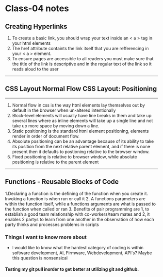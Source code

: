 # Class-04 notes
## Creating Hyperlinks
1. To create a basic link, you should wrap your text inside an < a > tag in your html elements 
2. The href attribute containts the link itself that you are refferencing in your < a > element. 
3. To ensure pages are accessible to all readers you must make sure that the title of the link is descriptive and in the regular text of the link so it reads aloud to the user
---
## CSS Layout Normal Flow CSS Layout: Positioning
---
1. Normal flow in css is the way html elements lay themselves out by default in the browser when un-altered intentionally
2. Block-level elements will usually have line breaks in them and take up several lines where as inline elements will take up a single line and not take up more space by moving down a line. 
3. Static positioning is the standard html element positioning, elements render in order of document flow.
4. Absolute positioning can be an advantage because of its ability to take its position from the next relative parent element, and if there is none present then it defaults to postioning relative to the browser window. 
5. Fixed positioning is relative to browser window, while absolute positioning is relative to the parent element
---
## Functions - Reusable Blocks of Code
1.Declaring a function is the defining of the function when you create it. Invoking a function is when run or call it
2. A functions parameters are within the function itself, while a functions arguments are what is passed to the function when called or ran
3. Benefits of pair programming are 1, to establish a good team relationship with co-workers/team mates and 2, it enables 2 partys to learn from one another in the observation of how each party thinks and processes problems in scripts
### Things I want to know more about
* I would like to know what the hardest category of coding is within software development, AI, Firmware, Webdevelopment, API's? Maybe this question is nonsensical
#### Testing my git pull inorder to get better at utilizing git and github.

